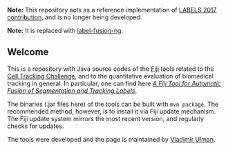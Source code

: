 **Note:** This repository acts as a reference implementation of [LABELS 2017 contribution](https://labels.tue-image.nl/wp-content/uploads/2017/07/LABELS2017_14.pdf), and is no longer being developed.

**Note:** It is replaced with [label-fusion-ng](https://github.com/CellTrackingChallenge/label-fusion-ng).

Welcome
-------
This is a repository with Java source codes of the [Fiji](http://fiji.sc) tools related to the [Cell Tracking Challenge](http://www.celltrackingchallenge.net), and to the quantitative evaluation of biomedical tracking in general. In particular, one can find here [_A Fiji Tool for Automatic Fusion of Segmentation and Tracking Labels_](https://labels.tue-image.nl/wp-content/uploads/2017/07/LABELS2017_14.pdf).

The binaries (.jar files here) of the tools can be built with `mvn package`. The recommended method, however, is to install it via Fiji update mechanism. The Fiji update system mirrors the most recent version, and regularly checks for updates.

The tools were developed and the page is maintained by [Vladimír Ulman](http://www.fi.muni.cz/~xulman/).
